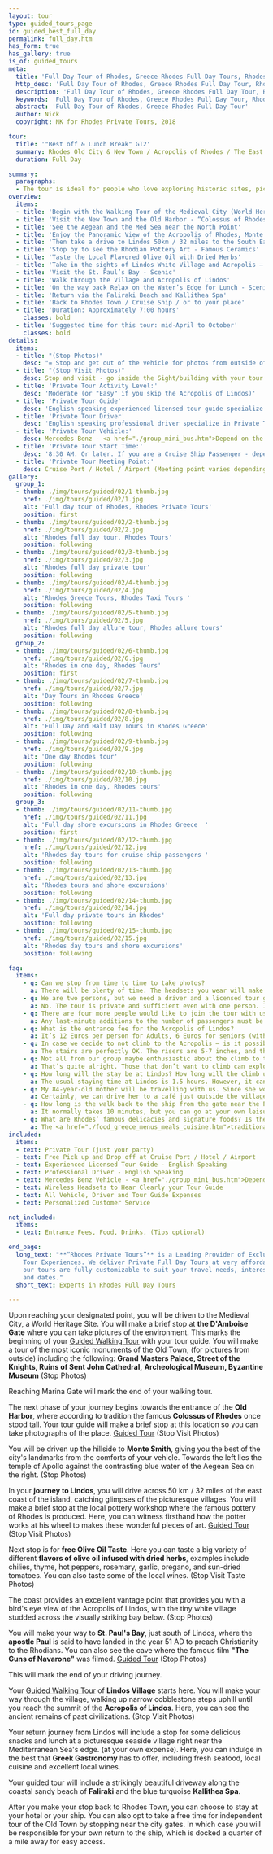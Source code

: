 ```yaml
---
layout: tour
type: guided_tours_page
id: guided_best_full_day
permalink: full_day.htm
has_form: true
has_gallery: true
is_of: guided_tours
meta:
  title: 'Full Day Tour of Rhodes, Greece Rhodes Full Day Tours, Rhodes Private Tours'
  http_desc: 'Full Day Tour of Rhodes, Greece Rhodes Full Day Tour, Rhodes Private Tours'
  description: 'Full Day Tour of Rhodes, Greece Rhodes Full Day Tour, Rhodes Private Tours'
  keywords: 'Full Day Tour of Rhodes, Greece Rhodes Full Day Tour, Rhodes Private Tours'
  abstract: 'Full Day Tour of Rhodes, Greece Rhodes Full Day Tour'
  author: Nick
  copyright: NK for Rhodes Private Tours, 2018

tour:
  title: '"Best off & Lunch Break" GT2'
  summary: Rhodes Old City & New Town / Acropolis of Rhodes / The East Coast of the Island / Village & Acropolis of Lindos / Lunch by the Sea
  duration: Full Day

summary:
  paragraphs:
  - The tour is ideal for people who love exploring historic sites, picturesque sceneries, spectacular views and experiencing the taste of what the local cuisine has to offer. Greek Gastronomy is known for delicious foods and wines, all of which are highly recommended to cruise ship passengers, those dropping by plane for a day, or visitors who plan on staying for only a brief period.
overview:
  items:
  - title: 'Begin with the Walking Tour of the Medieval City (World Heritage Site)'
  - title: 'Visit the New Town and the Old Harbor - “Colossus of Rhodes”'
  - title: 'See the Aegean and the Med Sea near the North Point'
  - title: 'Enjoy the Panoramic View of the Acropolis of Rhodes, Monte Smith'
  - title: 'Then take a drive to Lindos 50km / 32 miles to the South East'
  - title: 'Stop by to see the Rhodian Pottery Art - Famous Ceramics'
  - title: 'Taste the Local Flavored Olive Oil with Dried Herbs'
  - title: 'Take in the sights of Lindos White Village and Acropolis – Scenic'
  - title: 'Visit the St. Paul’s Bay - Scenic'
  - title: 'Walk through the Village and Acropolis of Lindos'
  - title: 'On the way back Relax on the Water’s Edge for Lunch - Scenic'
  - title: 'Return via the Faliraki Beach and Kallithea Spa'
  - title: 'Back to Rhodes Town / Cruise Ship / or to your place'
  - title: 'Duration: Approximately 7:00 hours'
    classes: bold
  - title: 'Suggested time for this tour: mid-April to October'
    classes: bold
details:
  items:
  - title: "(Stop Photos)"
    desc: "= Stop and get out of the vehicle for photos from outside of the Sight/Building (Guided Tour) (stay close to vehicle)"
  - title: "(Stop Visit Photos)"
    desc: Stop and visit - go inside the Sight/building with your tour guide for photos and <u>Guided Walking Tour</u>
  - title: 'Private Tour Activity Level:'
    desc: 'Moderate (or "Easy" if you skip the Acropolis of Lindos)'
  - title: 'Private Tour Guide'
    desc: 'English speaking experienced licensed tour guide specialize in Private Tours'
  - title: 'Private Tour Driver'
    desc: 'English speaking professional driver specialize in Private Tours'
  - title: 'Private Tour Vehicle:'
    desc: Mercedes Benz - <a href="./group_mini_bus.htm">Depend on the size of your group</a>
  - title: 'Private Tour Start Time:'
    desc: '8:30 AM. Or later. If you are a Cruise Ship Passenger - depend on your cruise ship dock time.'
  - title: 'Private Tour Meeting Point:'
    desc: Cruise Port / Hotel / Airport (Meeting point varies depending on option booked)
gallery:
  group_1:
  - thumb: ./img/tours/guided/02/1-thumb.jpg
    href: ./img/tours/guided/02/1.jpg
    alt: 'Full day tour of Rhodes, Rhodes Private Tours'
    position: first
  - thumb: ./img/tours/guided/02/2-thumb.jpg
    href: ./img/tours/guided/02/2.jpg
    alt: 'Rhodes full day tour, Rhodes Tours'
    position: following
  - thumb: ./img/tours/guided/02/3-thumb.jpg
    href: ./img/tours/guided/02/3.jpg
    alt: 'Rhodes full day private tour'
    position: following
  - thumb: ./img/tours/guided/02/4-thumb.jpg
    href: ./img/tours/guided/02/4.jpg
    alt: 'Rhodes Greece Tours, Rhodes Taxi Tours '
    position: following
  - thumb: ./img/tours/guided/02/5-thumb.jpg
    href: ./img/tours/guided/02/5.jpg
    alt: 'Rhodes full day allure tour, Rhodes allure tours'
    position: following
  group_2:
  - thumb: ./img/tours/guided/02/6-thumb.jpg
    href: ./img/tours/guided/02/6.jpg
    alt: 'Rhodes in one day, Rhodes Tours'
    position: first
  - thumb: ./img/tours/guided/02/7-thumb.jpg
    href: ./img/tours/guided/02/7.jpg
    alt: 'Day Tours in Rhodes Greece'
    position: following
  - thumb: ./img/tours/guided/02/8-thumb.jpg
    href: ./img/tours/guided/02/8.jpg
    alt: 'Full Day and Half Day Tours in Rhodes Greece'
    position: following
  - thumb: ./img/tours/guided/02/9-thumb.jpg
    href: ./img/tours/guided/02/9.jpg
    alt: 'One day Rhodes tour'
    position: following
  - thumb: ./img/tours/guided/02/10-thumb.jpg
    href: ./img/tours/guided/02/10.jpg
    alt: 'Rhodes in one day, Rhodes tours'
    position: following
  group_3:
  - thumb: ./img/tours/guided/02/11-thumb.jpg
    href: ./img/tours/guided/02/11.jpg
    alt: 'Full day shore excursions in Rhodes Greece  '
    position: first
  - thumb: ./img/tours/guided/02/12-thumb.jpg
    href: ./img/tours/guided/02/12.jpg
    alt: 'Rhodes day tours for cruise ship passengers '
    position: following
  - thumb: ./img/tours/guided/02/13-thumb.jpg
    href: ./img/tours/guided/02/13.jpg
    alt: 'Rhodes tours and shore excursions'
    position: following
  - thumb: ./img/tours/guided/02/14-thumb.jpg
    href: ./img/tours/guided/02/14.jpg
    alt: 'Full day private tours in Rhodes'
    position: following
  - thumb: ./img/tours/guided/02/15-thumb.jpg
    href: ./img/tours/guided/02/15.jpg
    alt: 'Rhodes day tours and shore excursions'
    position: following

faq:
  items:
    - q: Can we stop from time to time to take photos?
      a: There will be plenty of time. The headsets you wear will make sure you hear the tour guide as long as you stay within 25-50 feet. This’ll give you the freedom to move around and enjoy the tour, instead of huddling together. The guide will make sure every guest can experience the tour without missing important landmarks.
    - q: We are two persons, but we need a driver and a licensed tour guide.  Is it compulsory a minimum number of passengers for this type of tours?
      a: No. The tour is private and sufficient even with one person. If you need to reduce the individual cost, we would suggest having more people in your party.
    - q: There are four more people would like to join the tour with us, can we add them to our group?
      a: Any last-minute additions to the number of passengers must be submitted at least 24 hours in advance so we can check for availability and update your reservation. In order to comply with Port Authority and Security, we provide the tour only for the number of passengers declared in the reservation.
    - q: What is the entrance fee for the Acropolis of Lindos?
      a: It’s 12 Euros per person for Adults, 6 Euros for seniors (with Id or Passport) and no charge for those under 18. The village of Lindos doesn’t have an entrance fee at all.
    - q: In case we decide to not climb to the Acropolis – is it possible to photograph it from the bottom? Is the climb difficult and are there handrails?
      a: The stairs are perfectly OK. The risers are 5-7 inches, and the treads measure up to 18-24 inches. These aren’t fitted with handrails on either side. You can photograph from the bottom, but you’ll get the good stuff on top.
    - q: Not all from our group maybe enthusiastic about the climb to the Acropolis of Lindos.
      a: That’s quite alright. Those that don’t want to climb can explore Lindos village instead. The two groups can meet at a prearranged location and time afterward. 
    - q: How long will the stay be at Lindos? How long will the climb up and down the Acropolis take?
      a: The usual staying time at Lindos is 1.5 hours. However, it can vary depending on the travelers. (In case you need to spend more time in Lindos we need advance notice, on time of booking, as we must adjust the tour to your needs and wishes)
    - q: My 84-year-old mother will be travelling with us. Since she won’t be able to make the climb, is there something for her to do while my son climbs the Acropolis?
      a: Certainly, we can drive her to a café just outside the village where she can enjoy a drink while she waits. The café offers a spectacular view of the white village and the Acropolis of Lindos, so she won’t be missing out on anything.
    - q: How long is the walk back to the ship from the gate near the Palace of Grand Master and the Archaeological Museum?
      a: It normally takes 10 minutes, but you can go at your own leisurely pace, enjoying the sights of the Old Town.
    - q: What are Rhodes’ famous delicacies and signature foods? Is there something we shouldn’t miss? What about a souvenir shop?
      a: The <a href="./food_greece_menus_meals_cuisine.htm">traditional food</a> and <a href="./rhodes_wine_tours_wineries_greece.htm">wines</a> of Rhodes are delicious, and the <a href="./handmade_pottery_greece.htm">ceramics</a> are to die for. There are plenty of Souvenir shops around.
included:
  items:
  - text: Private Tour (just your party)
  - text: Free Pick up and Drop off at Cruise Port / Hotel / Airport
  - text: Experienced Licensed Tour Guide - English Speaking
  - text: Professional Driver - English Speaking
  - text: Mercedes Benz Vehicle - <a href="./group_mini_bus.htm">Depend on the size of your group</a>
  - text: Wireless Headsets to Hear Clearly your Tour Guide
  - text: All Vehicle, Driver and Tour Guide Expenses 
  - text: Personalized Customer Service 

not_included:
  items:
  - text: Entrance Fees, Food, Drinks, (Tips optional)

end_page:
  long_text: "**“Rhodes Private Tours”** is a Leading Provider of Exclusive and Personalized
    Tour Experiences. We deliver Private Full Day Tours at very affordable rates. All
    our tours are fully customizable to suit your travel needs, interests, schedules,
    and dates."
  short_text: Experts in Rhodes Full Day Tours

---
```

Upon reaching your designated point, you will be driven to the Medieval City, a World Heritage Site. You will make a brief stop at **the D'Amboise Gate** where you can take pictures of the environment. This marks the beginning of your <u>Guided Walking Tour</u> with your tour guide. You will make a tour of the most iconic monuments of the Old Town, (for pictures from outside) including the following: **Grand Masters Palace, Street of the Knights, Ruins of Sent John Cathedral,** **Archeological Museum, Byzantine Museum** (Stop Photos)

Reaching Marina Gate will mark the end of your walking tour.

The next phase of your journey begins towards the entrance of the **Old Harbor**, where according to tradition the famous **Colossus of Rhodes** once stood tall. Your tour guide will make a brief stop at this location so you can take photographs of the place. <u>Guided Tour</u> (Stop Visit Photos)

You will be driven up the hillside to **Monte Smith**, giving you the best of the city's landmarks from the comforts of your vehicle. Towards the left lies the temple of Apollo against the contrasting blue water of the Aegean Sea on the right. (Stop Photos)

In your **journey to Lindos**, you will drive across 50 km / 32 miles of the east coast of the island, catching glimpses of the picturesque villages. You will make a brief stop at the local pottery workshop where the famous pottery of Rhodes is produced. Here, you can witness firsthand how the potter works at his wheel to makes these wonderful pieces of art. <u>Guided Tour</u> (Stop Visit Photos)

Next stop is for **free Olive Oil Taste**. Here you can taste a big variety of different **flavors of olive oil infused with dried herbs**, examples include chilies, thyme, hot peppers, rosemary, garlic, oregano, and sun-dried tomatoes. You can also taste some of the local wines. (Stop Visit Taste Photos)

The coast provides an excellent vantage point that provides you with a bird's eye view of the Acropolis of Lindos, with the tiny white village studded across the visually striking bay below. (Stop Photos)

You will make your way to **St. Paul's Bay**, just south of Lindos, where the **apostle Paul** is said to have landed in the year 51 AD to preach Christianity to the Rhodians. You can also see the cave where the famous film **"The Guns of Navarone"** was filmed. <u>Guided Tour</u> (Stop Photos)

This will mark the end of your driving journey.

Your <u>Guided Walking Tour</u> of **Lindos Village** starts here. You will make your way through the village, walking up narrow cobblestone steps uphill until you reach the summit of the **Acropolis of Lindos**. Here, you can see the ancient remains of past civilizations. (Stop Visit Photos)

Your return journey from Lindos will include a stop for some delicious snacks and lunch at a picturesque seaside village right near the Mediterranean Sea's edge. (at your own expense). Here, you can indulge in the best that **Greek Gastronomy** has to offer, including fresh seafood, local cuisine and excellent local wines.

Your guided tour will include a strikingly beautiful driveway along the coastal sandy beach of **Faliraki** and the blue turquoise **Kallithea Spa**.

After you make your stop back to Rhodes Town, you can choose to stay at your hotel or your ship. You can also opt to take a free time for independent tour of the Old Town by stopping near the city gates. In which case you will be responsible for your own return to the ship, which is docked a quarter of a mile away for easy access.
